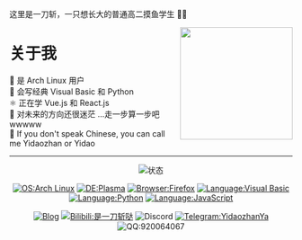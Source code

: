 这里是一刀斩，一只想长大的普通高二摸鱼学生 👋🏼

<img align="right" src="https://imgsrc.baidu.com/forum/pic/item/a8ec8a13632762d0b3fc327be5ec08fa503dc630.png" width="200"/>

# 关于我

🐧 是 Arch Linux 用户  
📄 会写经典 Visual Basic 和 Python  
⚛️ 正在学 Vue.js 和 React.js  
🔄 对未来的方向还很迷茫 …走一步算一步吧 wwwww  
💭 If you don't speak Chinese, you can call me Yidaozhan or Yidao  

<!---放一堆资料卡而懒得写资料 这人屑死了--->

---

<div align="center">
  
![状态](https://github-readme-stats.vercel.app/api?username=YidaozhanYa&locale=cn&show_icons=true&include_all_commits=true&hide_border=true)

</div>

<div align="center">
  
  [![OS:Arch Linux](https://img.shields.io/badge/系统-Arch%20Linux-1793d1?style=flat&logo=archlinux)](https://archlinux.org)
  [![DE:Plasma](https://img.shields.io/badge/桌面-Plasma-54a3d8?style=flat&logo=KDE)](https://kde.org)
  [![Browser:Firefox](https://img.shields.io/badge/浏览器-Firefox-ff7139?style=flat&logo=firefox)](https://mozilla.org)
  [![Language:Visual Basic](https://img.shields.io/badge/语言-Visual%20Basic-6a80bc?style=flat&logo=visualstudio)](https://learn.microsoft.com/en-us/previous-versions/visualstudio/visual-basic-6/visual-basic-6.0-documentation)
  [![Language:Python](https://img.shields.io/badge/语言-Python-3875a4?style=flat&logo=python)](https://python.org)
  [![Language:JavaScript](https://img.shields.io/badge/语言-JavaScript-f7df1e?style=flat&logo=javascript)]([https://php.net](https://developer.mozilla.org/zh-CN/docs/Web/JavaScript))
  <!--[![Language:Visual Basic.NET](https://img.shields.io/badge/语言-Visual%20Basic%20.NET-0e7fc8?style=flat&logo=visualstudio)](https://visualstudio.microsoft.com/)-->
  
</div>
  

<div align="center">
  
[![Blog](https://img.shields.io/badge/博客-blue?style=flat)](https://blog.yidaozhan.top)
[![Bilibili:是一刀斩哒](https://img.shields.io/badge/Bilibili-是一刀斩哒-ff6699?style=flat&logo=bilibili)](https://space.bilibili.com/485832788)
![Discord](https://img.shields.io/badge/Discord-YidaozhanYa%238565-5865f2?style=flat&logo=discord)
[![Telegram:YidaozhanYa](https://img.shields.io/badge/Telegram-YidaozhanYa-28a8ea?style=flat&logo=telegram)](https://t.me/YidaozhanYa)
![QQ:920064067](https://img.shields.io/badge/QQ群-920064067-faad01?style=flat&logo=tencentqq)

</div>


